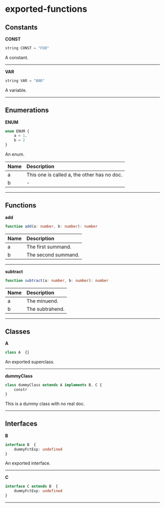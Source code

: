# exported-functions

## Constants

**CONST**

```typescript
string CONST = "FOO"
```

A constant.

---
**VAR**

```typescript
string VAR = "BAR"
```

A variable.

---


## Enumerations

**ENUM**
```typescript
enum ENUM {
    a = 1,
    b = 2
}
```

An enum.

Name | Description
:--- | :----------
a | This one is called a, the other has no doc.
b | -

---


## Functions

**add**
```typescript
function add(a: number, b: number): number
```



Name | Description
:--- | :----------
a | The first summand.
b | The second summand.

---
**subtract**
```typescript
function subtract(a: number, b: number): number
```



Name | Description
:--- | :----------
a | The minuend.
b | The subtrahend.

---


## Classes

**A**

```typescript
class A  {}
```

An exported superclass.

---
**dummyClass**

```typescript
class dummyClass extends A implements B, C {
    constr
}
```

This is a dummy class with no real doc.

---


## Interfaces

**B**

```typescript
interface B  {
    dummyFctExp: undefined
}
```

An exported interface.

---
**C**

```typescript
interface C extends B  {
    dummyFctExp: undefined
}
```



---

